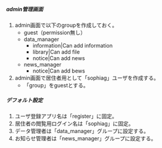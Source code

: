 ##### admin管理画面

1. admin画面で以下のgroupを作成しておく。
    - guest（permission無し）  
    - data_manager  
        - information|Can add information  
        - library|Can add file  
        - notice|Can add news  
    - news_manager  
        - notice|Can add bews  
1. admin画面で居住者用として「sophiag」ユーザを作成する。  
    - 「group」をguestとする。  

##### デフォルト設定

1. ユーザ登録アプリ名は「register」に固定。  
1. 居住者の閲覧用ログイン名は「sophiag」に固定。  
1. データ管理者は「data_manager」グループに設定する。  
1. お知らせ管理者は「news_manager」グループに設定する。
